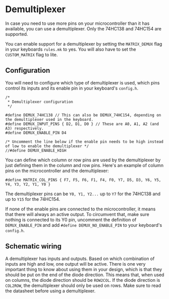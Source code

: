 # Demultiplexer

In case you need to use more pins on your microcontroller than it has available, you can use a demultiplexer. Only the 74HC138 and 74HC154 are supported.

You can enable support for a demultiplexer by setting the `MATRIX_DEMUX` flag in your keyboards `rules.mk` to yes. You will also have to set the `CUSTOM_MATRIX` flag to lite.

## Configuration

You will need to configure which type of demultiplexer is used, which pins control its inputs and its enable pin in your keyboard's `config.h`.

````
/*
 * Demultiplexer configuration
 */

#define DEMUX_74HC138 // This can also be DEMUX_74HC154, depending on the demultiplexer used in the keyboard.
#define DEMUX_INPUT_PINS { D2, D1, D0 } // These are A0, A1, A2 (and A3) respectively.
#define DEMUX_ENABLE_PIN D4

/* Uncomment the line below if the enable pin needs to be high instead of low to enable the demultiplexer */
//#define DEMUX_ENABLE_HIGH
````

You can define which column or row pins are used by the demultiplexer by just defining them in the column and row pins. Here's an example of column pins on the microcontroller and the demultiplexer:
````
#define MATRIX_COL_PINS { F7, F5, F6, F1, F4, F0, Y7, D5, D3, Y6, Y5, Y4, Y3, Y2, Y1, Y0 }
````

The demultiplexer pins can be `Y0, Y1, Y2...` up to `Y7` for the 74HC138 and up to `Y15` for the 74HC154.

If none of the enable pins are connected to the microcontroller, it means that there will always an active output. To circumvent that, make sure nothing is connected to its Y0 pin, uncomment the definition of `DEMUX_ENABLE_PIN` and add `#define DEMUX_NO_ENABLE_PIN` to your keyboard's `config.h`.

## Schematic wiring

A demultiplexer has inputs and outputs. Based on which combination of inputs are high and low, one output will be active. There is one very important thing to know about using them in your design, which is that they should be put on the end of the diode direction. This means that, when used on columns, the diode direction should be `ROW2COL`. If the diode direction is `COL2ROW`, the demultiplexer should only be used on rows. Make sure to read the datasheet before using a demultiplexer.
